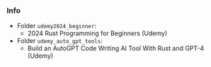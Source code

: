 

### Info


- Folder `udemy2024_beginner`:
  - 2024 Rust Programming for Beginners (Udemy)
- Folder `udemy_auto_gpt_tools`:
  - Build an AutoGPT Code Writing AI Tool With Rust and GPT-4 (Udemy)  

